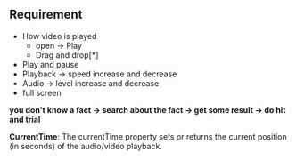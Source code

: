 ## Requirement 
* How video is played 
    * open -> Play
    * Drag and drop[*]
* Play and pause
* Playback -> speed increase and decrease
* Audio -> level increase and decrease 
* full screen
  
**you don't know a fact  -> search about the fact -> get some result -> do hit and trial**


**CurrentTime**:  The currentTime property sets or returns the current position (in seconds) of the audio/video playback.